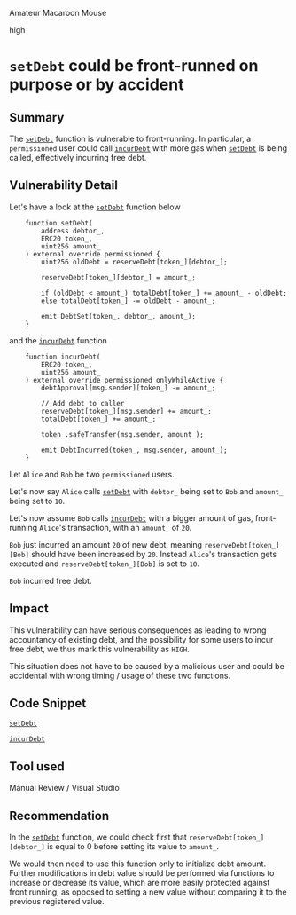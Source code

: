 Amateur Macaroon Mouse

high

# ```setDebt``` could be front-runned on purpose or by accident

## Summary

The [```setDebt```](https://github.com/sherlock-audit/2023-11-olympus-PierricM) function is vulnerable to front-running. 
In particular, a ```permissioned``` user could call [```incurDebt```](https://github.com/sherlock-audit/2023-11-olympus/blob/main/bophades/src/modules/TRSRY/OlympusTreasury.sol#L152-L165) with more gas when [```setDebt```](https://github.com/sherlock-audit/2023-11-olympus-PierricM) is being called, effectively incurring free debt.

## Vulnerability Detail

Let's have a look at the [```setDebt```](https://github.com/sherlock-audit/2023-11-olympus-PierricM) function below 

```solidity
    function setDebt(
        address debtor_,
        ERC20 token_,
        uint256 amount_
    ) external override permissioned {
        uint256 oldDebt = reserveDebt[token_][debtor_];

        reserveDebt[token_][debtor_] = amount_;

        if (oldDebt < amount_) totalDebt[token_] += amount_ - oldDebt;
        else totalDebt[token_] -= oldDebt - amount_;

        emit DebtSet(token_, debtor_, amount_);
    }
```

and the [```incurDebt```](https://github.com/sherlock-audit/2023-11-olympus/blob/main/bophades/src/modules/TRSRY/OlympusTreasury.sol#L152-L165) function

```solidity
    function incurDebt(
        ERC20 token_,
        uint256 amount_
    ) external override permissioned onlyWhileActive {
        debtApproval[msg.sender][token_] -= amount_;

        // Add debt to caller
        reserveDebt[token_][msg.sender] += amount_;
        totalDebt[token_] += amount_;

        token_.safeTransfer(msg.sender, amount_);

        emit DebtIncurred(token_, msg.sender, amount_);
    }
```

Let ```Alice``` and ```Bob``` be two ```permissioned``` users.

Let's now say ```Alice``` calls [```setDebt```](https://github.com/sherlock-audit/2023-11-olympus-PierricM) with ```debtor_``` being set to ```Bob``` and ```amount_``` being set to ```10```.

Let's now assume ```Bob``` calls [```incurDebt```](https://github.com/sherlock-audit/2023-11-olympus/blob/main/bophades/src/modules/TRSRY/OlympusTreasury.sol#L152-L165) with a bigger amount of gas, front-running ```Alice```'s transaction, with an ```amount_``` of ```20```.

```Bob``` just incurred an amount ```20``` of new debt, meaning ```reserveDebt[token_][Bob]``` should have been increased by ```20```. Instead ```Alice```'s transaction gets executed and ```reserveDebt[token_][Bob]``` is set to ```10```.

```Bob``` incurred free debt.

## Impact

This vulnerability can have serious consequences as leading to wrong accountancy of existing debt, and the possibility for some users to incur free debt, we thus mark this vulnerability as ```HIGH```.

This situation does not have to be caused by a malicious user and could be accidental with wrong timing / usage of these two functions.

## Code Snippet

[```setDebt```](https://github.com/sherlock-audit/2023-11-olympus-PierricM)

[```incurDebt```](https://github.com/sherlock-audit/2023-11-olympus/blob/main/bophades/src/modules/TRSRY/OlympusTreasury.sol#L152-L165)

## Tool used

Manual Review / Visual Studio

## Recommendation

In the [```setDebt```](https://github.com/sherlock-audit/2023-11-olympus-PierricM) function, we could check first that ```reserveDebt[token_][debtor_]``` is equal to 0 before setting its value to ```amount_```.

We would then need to use this function only to initialize debt amount. Further modifications in debt value should be performed via functions to increase or decrease its value, which are more easily protected against front running, as opposed to setting a new value without comparing it to the previous registered value.
